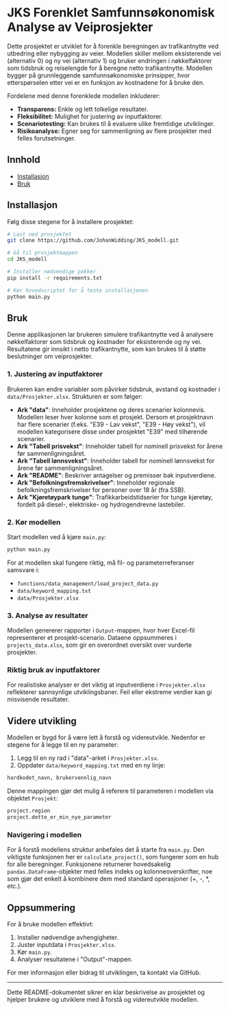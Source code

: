 # JKS Forenklet Samfunnsøkonomisk Analyse av Veiprosjekter

Dette prosjektet er utviklet for å forenkle beregningen av trafikantnytte ved utbedring eller nybygging av veier. Modellen skiller mellom eksisterende vei (alternativ 0) og ny vei (alternativ 1) og bruker endringen i nøkkelfaktorer som tidsbruk og reiselengde for å beregne netto trafikantnytte. Modellen bygger på grunnleggende samfunnsøkonomiske prinsipper, hvor etterspørselen etter vei er en funksjon av kostnadene for å bruke den.

Fordelene med denne forenklede modellen inkluderer:
- **Transparens:** Enkle og lett tolkelige resultater.
- **Fleksibilitet:** Mulighet for justering av inputfaktorer.
- **Scenariotesting:** Kan brukes til å evaluere ulike fremtidige utviklinger.
- **Risikoanalyse:** Egner seg for sammenligning av flere prosjekter med felles forutsetninger.

## Innhold

- [Installasjon](#installasjon)
- [Bruk](#bruk)

## Installasjon

Følg disse stegene for å installere prosjektet:

```bash
# Last ned prosjektet
git clone https://github.com/JohanWidding/JKS_modell.git

# Gå til prosjektmappen
cd JKS_modell

# Installer nødvendige pakker
pip install -r requirements.txt

# Kør hovedscriptet for å teste installasjonen
python main.py
```

## Bruk

Denne applikasjonen lar brukeren simulere trafikantnytte ved å analysere nøkkelfaktorer som tidsbruk og kostnader for eksisterende og ny vei. Resultatene gir innsikt i netto trafikantnytte, som kan brukes til å støtte beslutninger om veiprosjekter.

### 1. Justering av inputfaktorer
Brukeren kan endre variabler som påvirker tidsbruk, avstand og kostnader i `data/Prosjekter.xlsx`. Strukturen er som følger:

- **Ark "data"**: Inneholder prosjektene og deres scenarier kolonnevis. Modellen leser hver kolonne som et prosjekt. Dersom et prosjektnavn har flere scenarier (f.eks. "E39 - Lav vekst", "E39 - Høy vekst"), vil modellen kategorisere disse under prosjektet "E39" med tilhørende scenarier.
- **Ark "Tabell prisvekst"**: Inneholder tabell for nominell prisvekst for årene før sammenligningsåret.
- **Ark "Tabell lønnsvekst"**: Inneholder tabell for nominell lønnsvekst for årene før sammenligningsåret.
- **Ark "README"**: Beskriver antagelser og premisser bak inputverdiene.
- **Ark "Befolkningsfremskrivelser"**: Inneholder regionale befolkningsfremskrivelser for personer over 18 år (fra SSB).
- **Ark "Kjøretøypark tunge"**: Trafikkarbeidstidserier for tunge kjøretøy, fordelt på diesel-, elektriske- og hydrogendrevne lastebiler.

### 2. Kør modellen
Start modellen ved å kjøre `main.py`:

```bash
python main.py
```

For at modellen skal fungere riktig, må fil- og parameterreferanser samsvare i:
- `functions/data_management/load_project_data.py`
- `data/keyword_mapping.txt`
- `data/Prosjekter.xlsx`

### 3. Analyse av resultater
Modellen genererer rapporter i `Output`-mappen, hvor hver Excel-fil representerer et prosjekt-scenario. Dataene oppsummeres i `projects_data.xlsx`, som gir en overordnet oversikt over vurderte prosjekter.

### Riktig bruk av inputfaktorer
For realistiske analyser er det viktig at inputverdiene i `Prosjekter.xlsx` reflekterer sannsynlige utviklingsbaner. Feil eller ekstreme verdier kan gi misvisende resultater.

## Videre utvikling
Modellen er bygd for å være lett å forstå og videreutvikle. Nedenfor er stegene for å legge til en ny parameter:

1. Legg til en ny rad i "data"-arket i `Prosjekter.xlsx`.
2. Oppdater `data/keyword_mapping.txt` med en ny linje:

```txt
hardkodet_navn, brukervennlig_navn
```

Denne mappingen gjør det mulig å referere til parameteren i modellen via objektet `Prosjekt`:

```python
project.region
project.dette_er_min_nye_parameter
```

### Navigering i modellen
For å forstå modellens struktur anbefales det å starte fra `main.py`. Den viktigste funksjonen her er `calculate_project()`, som fungerer som en hub for alle beregninger. Funksjonene returnerer hovedsakelig `pandas.DataFrame`-objekter med felles indeks og kolonneoverskrifter, noe som gjør det enkelt å kombinere dem med standard operasjoner (+, -, *, etc.).

## Oppsummering
For å bruke modellen effektivt:

1. Installer nødvendige avhengigheter.
2. Juster inputdata i `Prosjekter.xlsx`.
3. Kør `main.py`.
4. Analyser resultatene i "Output"-mappen.

For mer informasjon eller bidrag til utviklingen, ta kontakt via GitHub.

---

Dette README-dokumentet sikrer en klar beskrivelse av prosjektet og hjelper brukere og utviklere med å forstå og videreutvikle modellen.
